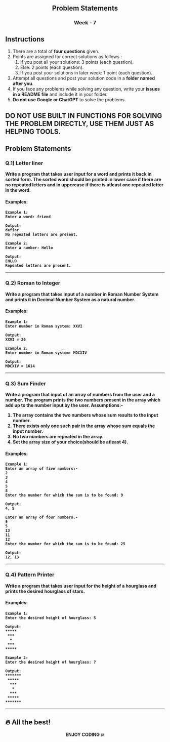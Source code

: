 <div align="center">
    <h2>Problem Statements</h2>
    <h3>Week - 7</h3>
</div>

## Instructions

1. There are a total of **four questions** given.
2. Points are assigned for correct solutions as follows :
    <br>
    1. If you post all your solutions: 3 points (each question).
    2. Else: 2 points (each question).
    3. If you post your solutions in later week: 1 point (each question).
3. Attempt all questions and post your solution code in a **folder named after you**.
4. If you face any problems while solving any question, write your **issues in a README file** and include it in your folder.
5. **Do not use Google or ChatGPT** to solve the problems.

<h2>
<div align="centre">
	<b>DO NOT USE BUILT IN FUNCTIONS FOR SOLVING THE PROBLEM DIRECTLY, USE THEM JUST AS HELPING TOOLS.<b>
</div>
</h2>

## Problem Statements

### Q.1) Letter liner
Write a program that takes user input for a word and prints it back in sorted form. The sorted word should be printed in lower case if there are no repeated letters and in uppercase if there is atleast one repeated letter in the word.


#### Examples:
```plaintext
Example 1:
Enter a word: friend

Output:
definr
No repeated letters are present.
```
```plaintext
Example 2:
Enter a number: Hello

Output:
EHLLO
Repeated letters are present.
```
---

### Q.2) Roman to Integer

Write a program that takes input of a number in Roman Number System and prints it in Decimal Number System as a natural number.

#### Examples:
```plaintext
Example 1:
Enter number in Roman system: XXVI

Output:
XXVI = 26

``` 
```plaintext
Example 2:
Enter number in Roman system: MDCXIV

Output:
MDCXIV = 1614
```
---

### Q.3) Sum Finder

Write a program that input of an array of numbers from the user and a number. The program prints the two numbers present in the array which add up to the number input by the user.
Assumptions:-
1. The array contains the two numbers whose sum results to the input number.
2. There exists only one such pair in the array whose sum equals the input number.
3. No two numbers are repeated in the array.
4. Set the array size of your choice(should be atleast 4).

#### Examples:
```plaintext
Example 1:
Enter an array of five numbers:-
2
3
4
5
8
Enter the number for which the sum is to be found: 9

Output:
4, 5
```
```plaintext
Enter an array of four numbers:-
9
5
13
11
12
Enter the number for which the sum is to be found: 25

Output:
12, 13
```
---
### Q.4) Pattern Printer

Write a program that takes user input for the height of a hourglass and prints the desired hourglass of stars.

#### Examples:
```plaintext
Example 1:
Enter the desired height of hourglass: 5

Output:
*****
 ***
  *
 ***
*****
```
```plaintext
Example 2:
Enter the desired height of hourglass: 7

Output:
*******
 *****
  ***
   *
  ***
 *****
*******
```
---

## 🔥 All the best!

<div align="center">
    <p>ENJOY CODING 💥</p>
</div>
